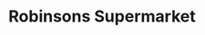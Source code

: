 ---
title: "Robinsons Supermarket"
url: /quezon-city/robinsons-supermarket-aurora-boulevard/
shop: supermarket
---
